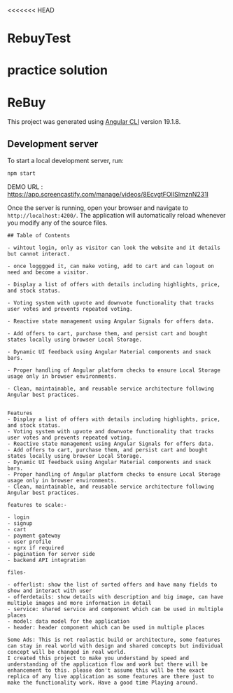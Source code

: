 <<<<<<< HEAD
# RebuyTest
practice solution
=======
# ReBuy

This project was generated using [Angular CLI](https://github.com/angular/angular-cli) version 19.1.8.

## Development server

To start a local development server, run:

```bash
npm start
```

DEMO URL : https://app.screencastify.com/manage/videos/8EcvgtFOlISImznN231l

Once the server is running, open your browser and navigate to `http://localhost:4200/`. The application will automatically reload whenever you modify any of the source files.

```
## Table of Contents

- wihtout login, only as visitor can look the website and it details but cannot interact.

- once logggged it, can make voting, add to cart and can logout on need and become a visitor.

- Display a list of offers with details including highlights, price, and stock status.

- Voting system with upvote and downvote functionality that tracks user votes and prevents repeated voting.

- Reactive state management using Angular Signals for offers data.

- Add offers to cart, purchase them, and persist cart and bought states locally using browser Local Storage.

- Dynamic UI feedback using Angular Material components and snack bars.

- Proper handling of Angular platform checks to ensure Local Storage usage only in browser environments.

- Clean, maintainable, and reusable service architecture following Angular best practices.


Features
- Display a list of offers with details including highlights, price, and stock status.
- Voting system with upvote and downvote functionality that tracks user votes and prevents repeated voting.
- Reactive state management using Angular Signals for offers data.
- Add offers to cart, purchase them, and persist cart and bought states locally using browser Local Storage.
- Dynamic UI feedback using Angular Material components and snack bars.
- Proper handling of Angular platform checks to ensure Local Storage usage only in browser environments.
- Clean, maintainable, and reusable service architecture following Angular best practices.

features to scale:-

- login
- signup
- cart
- payment gateway
- user profile
- ngrx if required
- pagination for server side
- backend API integration

files-

- offerlist: show the list of sorted offers and have many fields to show and interact with user
- offerdetails: show details with description and big image, can have multiple images and more information in detail
- service: shared service and component which can be used in multiple places
- model: data model for the application
- header: header component which can be used in multiple places

Some Ads: This is not realastic build or architecture, some features can stay in real world with design and shared comcepts but individual concept will be changed in real world.
I created this project to make you understand by speed and understanding of the application flow and work but there will be enhancement to this. please don't assume this will be the exact replica of any live application as some features are there just to make the functionality work. Have a good time Playing around.

```



